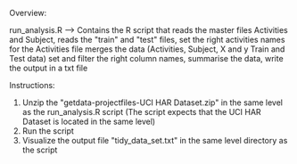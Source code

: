 

Overview:

run_analysis.R --> Contains the R script that 
	reads the master files Activities and Subject, 
	reads the "train" and "test" files, 
	set the right activities names for the Activities file
	merges the data (Activities, Subject, X and y Train and Test data)
	set and filter the right column names,
	summarise the data,
	write the output in a txt file
	
Instructions:

1) Unzip the "getdata-projectfiles-UCI HAR Dataset.zip" in the same level as the run_analysis.R script (The script expects that the UCI HAR Dataset is located in the same level)
2) Run the script
3) Visualize the output file "tidy_data_set.txt" in the same level directory as the script